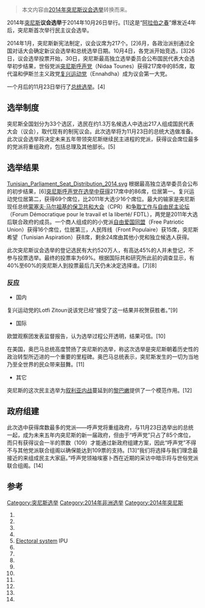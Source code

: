 > 本文内容由[2014年突尼斯议会选举](https://zh.wikipedia.org/wiki/2014年突尼斯议会选举)转换而来。


2014年[突尼斯](https://zh.wikipedia.org/wiki/突尼斯 "wikilink")**议会选举**于2014年10月26日举行。\[1\]这是“[阿拉伯之春](../Page/阿拉伯之春.md "wikilink")”爆发近4年后，突尼斯首次举行民主议会选举。

2014年1月，突尼斯新宪法制定，议会议席为217个。\[2\]6月，各政治派别通过全国对话大会确定新议会选举和总统选举日期。10月4日，各党派开始竞选，\[3\]26日，议会选举投票开始，30日，突尼斯最高独立选举委员会公布国民代表大会选举初步结果，世俗党派[突尼斯呼声党](https://zh.wikipedia.org/wiki/突尼斯呼声党 "wikilink")（Nidaa Tounes）获得217席中的85席，取代温和伊斯兰主义政党[复兴运动党](https://zh.wikipedia.org/wiki/复兴运动党 "wikilink")（Ennahdha）成为议会第一大党。

一个月后的11月23日举行了[总统选举](../Page/2014年突尼斯总统选举.md "wikilink")。\[4\]

## 选举制度

突尼斯全国划分为33个选区，选民在约1.3万名候选人中选出217人组成国民代表大会（议会），取代现有的制宪议会。此次选举将为11月23日的总统大选做准备。此次议会选举将决定未来五年带领突尼斯继续民主进程的党派，获得议会席位最多的党派将重组政府，包括总理及其他部长。\[5\]

## 选举结果

[Tunisian_Parliament_Seat_Distribution_2014.svg](https://zh.wikipedia.org/wiki/File:Tunisian_Parliament_Seat_Distribution_2014.svg "fig:Tunisian_Parliament_Seat_Distribution_2014.svg") 根据最高独立选举委员会公布的初步结果，\[6\][突尼斯呼声党在选举中获得](https://zh.wikipedia.org/wiki/突尼斯呼声党 "wikilink")217席中的86席，位居第一。复兴运动党位居第二，获得69个席位，比2011年大选少16个席位。最大的输家是突尼斯现任总统[蒙塞夫·马尔祖基的](https://zh.wikipedia.org/wiki/蒙瑟夫·马佐基 "wikilink")[保卫共和大会](../Page/保卫共和大会.md "wikilink")（CPR）和[争取工作与自由民主论坛](../Page/争取工作与自由民主论坛.md "wikilink")（Forum Démocratique pour le travail et la liberté/ FDTL），两党是2011年大选后联合政府的成员。一个商人组成的的小党派[自由爱国同盟](https://zh.wikipedia.org/wiki/自由爱国同盟 "wikilink")（Free Patriotic Union）获得16个席位，位居第三，人民阵线（Front Populaire）获15席，突尼斯希望（Tunisian Aspiration）获8席，剩余24席由其他小党和独立候选人获得。

此次突尼斯议会选举的登记选民有大约520万人，有高达45%的人并未登记，不参与投票选举。最终的投票率为69%。根据国际共和研究所此前的调查显示，有40%至60%的突尼斯人到投票最后几天仍未决定选择谁。\[7\]\[8\]

### 反应

  - 国内

复兴运动党的Lotfi Zitoun说该党已经“接受了这一结果并祝贺获胜者。”\[9\]

  - 国际

欧盟观察团发表监督报告，认为选举过程公开透明，结果可信。\[10\]

在美国，奥巴马总统高度赞扬了突尼斯的选举，称这次选举是突尼斯朝着历史性的政治转型所迈进的一个重要的里程碑。奥巴马总统表示，突尼斯发生的一切为当地乃至全世界的民众带来鼓舞。\[11\]

  - 其它

突尼斯的这次民主选举为[叙利亚内战](../Page/叙利亚内战.md "wikilink")蔓延到的[黎巴嫩](../Page/黎巴嫩.md "wikilink")提供了一个模范作用。\[12\]

## 政府组建

此次选中获得席数最多的党派——呼声党将重组政府，与11月23日选举出的总统一起，成为未来五年内突尼斯的新一届政府，但由于“呼声党”只占了85个席位，而只有获得议会一半的票数（109）才能通过新政府组建方案，因此“呼声党”不得不与其他党派联合组阁以确保能达到109票的支持。\[13\]“我们将选择与我们理念最接近的来组成民主大家庭。”呼声党领袖埃塞卜西在近期的采访中暗示将与世俗党派联合组阁。\[14\]

## 参考

[Category:突尼斯选举](https://zh.wikipedia.org/wiki/Category:突尼斯选举 "wikilink") [Category:2014年非洲选举](https://zh.wikipedia.org/wiki/Category:2014年非洲选举 "wikilink") [Category:2014年突尼斯](https://zh.wikipedia.org/wiki/Category:2014年突尼斯 "wikilink")

1.
2.
3.
4.
5.  [Electoral system](http://www.ipu.org/parline-e/reports/2392_B.htm) IPU
6.
7.
8.
9.
10.
11.
12.
13.
14.
